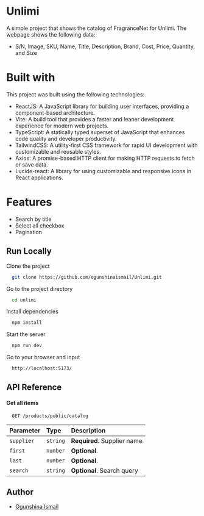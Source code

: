 
# Unlimi

A simple project that shows the catalog of FragranceNet for Unlimi. The webpage shows the following data:

- S/N, Image, SKU, Name, Title, Description, Brand, Cost, Price, Quantity, and Size

# Built with

This project was built using the following technologies:

- ReactJS: A JavaScript library for building user interfaces, providing a component-based architecture.
- Vite: A build tool that provides a faster and leaner development experience for modern web projects.
- TypeScript: A statically typed superset of JavaScript that enhances code quality and developer productivity.
- TailwindCSS: A utility-first CSS framework for rapid UI development with customizable and reusable styles.
- Axios: A promise-based HTTP client for making HTTP requests to fetch or save data.
- Lucide-react: A library for using customizable and responsive icons in React applications.

# Features

- Search by title
- Select all checkbox
- Pagination

## Run Locally

Clone the project

```bash
  git clone https://github.com/ogunshinaismail/Unlimi.git
```

Go to the project directory

```bash
  cd unlimi
```

Install dependencies

```bash
  npm install
```

Start the server

```bash
  npm run dev
```

Go to your browser and input

```bash
  http://localhost:5173/
```


## API Reference

#### Get all items

```http
  GET /products/public/catalog
```

| Parameter | Type     | Description                |
| :-------- | :------- | :------------------------- |
| `supplier` | `string` | **Required**. Supplier name |
| `first` | `number` | **Optional**.  |
| `last` | `number` | **Optional**.  |
| `search` | `string` | **Optional**. Search query |


## Author

- [Ogunshina Ismail](https://github.com/ogunshinaismail)

